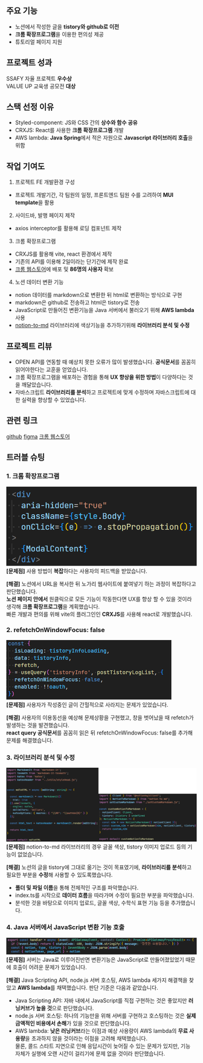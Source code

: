 ## 주요 기능

- 노션에서 작성한 글을 **tistory와 github로 이전**
- **크롬 확장프로그램**을 이용한 편의성 제공
- 튜토리얼 페이지 지원

## 프로젝트 성과

SSAFY 자율 프로젝트 **우수상**  
VALUE UP 교육생 공모전 **대상**

## 스택 선정 이유

- Styled-component: JS와 CSS 간의 **상수와 함수 공유**
- CRXJS: React를 사용한 **크롬 확장프로그램** 개발
- AWS lambda: **Java Spring**에서 적은 자원으로 **Javascript 라이브러리 호출**을 위함

## 작업 기여도

1. 프로젝트 FE 개발환경 구성

- 프로젝트 개발기간, 각 팀원의 일정, 프론트엔드 팀원 수를 고려하여 **MUI template**을 활용

2. 사이드바, 발행 페이지 제작

- axios interceptor를 활용해 로딩 컴포넌트 제작

3. 크롬 확장프로그램

- CRXJS를 활용해 vite, react 환경에서 제작
- 기존의 API를 이용해 2일이라는 단기간에 제작 완료
- [크롬 웹스토어](https://chromewebstore.google.com/detail/nogari-%EB%85%B8%EC%85%98%EC%97%90%EC%84%9C-%EA%B0%80%EB%8A%94-%EC%9D%B4%EC%95%BC%EA%B8%B0/hjdmhaniikfbncdhikfbgfkpchicegfp?utm_source=ext_app_menu)에 배포 및 **86명의 사용자** 확보

4. 노션 데이터 변환 기능

- notion 데이터를 markdown으로 변환한 뒤 html로 변환하는 방식으로 구현
- markdown은 github로 전송하고 html은 tistory로 전송
- JavaScript로 만들어진 변환기능을 Java 서버에서 불러오기 위해 **AWS lambda** 사용
- [notion-to-md](https://github.com/souvikinator/notion-to-md) 라이브러리에 색상기능을 추가하기위해 **라이브러리 분석 및 수정**

## 프로젝트 리뷰

- OPEN API를 연동할 때 예상치 못한 오류가 많이 발생했습니다. **공식문서**를 꼼꼼히 읽어야한다는 교훈을 얻었습니다.
- 크롬 확장프로그램을 배포하는 경험을 통해 **UX 향상을 위한 방법**이 다양하다는 것을 깨달았습니다.
- 자바스크립트 **라이브러리를 분석**하고 프로젝트에 맞게 수정하며 자바스크립트에 대한 실력을 향상할 수 있었습니다.

## 관련 링크

[github](https://github.com/appletail/Nogari)
[figma](https://www.figma.com/design/kAicnJo6OXkvUTQYkUyY0f/Nogari?node-id=1-2&t=2TxuhPCNJ5gcttWe-1)
[크롬 웹스토어](https://chromewebstore.google.com/detail/nogari-%EB%85%B8%EC%85%98%EC%97%90%EC%84%9C-%EA%B0%80%EB%8A%94-%EC%9D%B4%EC%95%BC%EA%B8%B0/hjdmhaniikfbncdhikfbgfkpchicegfp?utm_source=ext_app_menu)

## 트러블 슈팅

### 1. 크롬 확장프로그램

![Nogari1](image/Nogari1.png)  
**[문제점]** 사용 방법이 **복잡**하다는 사용자의 피드백을 받았습니다.

**[해결]** 노션에서 URL을 복사한 뒤 노가리 웹사이트에 붙여넣기 하는 과정이 복잡하다고 판단했습니다.  
**노션 페이지 안에서** 원클릭으로 모든 기능이 작동한다면 UX를 향상 할 수 있을 것이라 생각해 **크롬 확장프로그램**을 계획했습니다.  
빠른 개발과 편의를 위해 vite의 플러그인인 **CRXJS**를 사용해 react로 개발했습니다.

### 2. refetchOnWindowFocus: false

![Nogari2](image/Nogari2.png)  
**[문제점]** 사용자가 작성중인 글이 간헐적으로 사라지는 문제가 있었습니다.

**[해결]** 사용자의 이용동선을 예상해 문제상황을 구현했고, 창을 벗어났을 때 refetch가 발생하는 것을 발견했습니다.  
**react query 공식문서**를 꼼꼼히 읽은 뒤 refetchOnWindowFocus: false를 추가해 문제를 해결했습니다.

### 3. 라이브러리 분석 및 수정

![Nogari3](image/Nogari3.png)  
**[문제점]** notion-to-md 라이브러리의 경우 글꼴 색상, tistory 이미지 업로드 등의 기능이 없었습니다.

**[해결]** 노션의 글을 tistory에 그대로 옮기는 것이 목표였기에, **라이브러리를 분석**하고 필요한 부분을 **수정**해 사용할 수 있도록했습니다.

- **폴더 및 파일 이름**을 통해 전체적인 구조를 파악했습니다.
- index.ts를 시작으로 **데이터 흐름**을 따라가며 수정이 필요한 부분을 파악했습니다.
- 분석한 것을 바탕으로 이미지 업로드, 글꼴 색상, 수학식 표현 기능 등을 추가했습니다.

### 4. Java 서버에서 JavaScript 변환 기능 호출

![Nogari4](image/Nogari4.png)  
**[문제점]** 서버는 Java로 이루어진반면 변환기능은 JavaScript로 만들어졌있었기 때문에 호출이 어려운 문제가 있었습니다.

**[해결]** Java Scripting API, node.js 서버 호스팅, AWS lambda 세가지 해결책을 찾았고 **AWS lambda**를 채택했습니다. 판단 기준은 다음과 같았습니다.

- Java Scripting API: 자바 내에서 JavaScript를 직접 구현하는 것은 좋았지만 **러닝커브가 높을 것**으로 판단했습니다.
- node.js 서버 호스팅: 하나의 기능만을 위해 서버를 구현하고 호스팅하는 것은 **실제 금액적인 비용에서 손해**가 있을 것으로 판단했습니다.
- AWS lambda: **낮은 러닝커브**라는 이점과 예상 사용량이 AWS lambda의 **무료 사용량**을 초과하지 않을 것이라는 이점을 고려해 채택했습니다.  
  물론, 콜드 스타트 지연으로 인해 응답시간이 늦어질 수 있는 문제가 있지만, 기능 자체가 실행에 오랜 시간이 걸리기에 문제 없을 것이라 판단했습니다.
